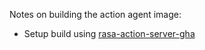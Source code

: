 Notes on building the action agent image:

- Setup build using [rasa-action-server-gha](https://github.com/RasaHQ/rasa-action-server-gha)